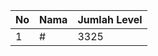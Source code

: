 | No | Nama            | Jumlah Level |
|----|-----------------|--------------|
| 1  | #    |    3325        |
